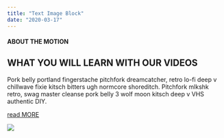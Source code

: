 ```yaml
---
title: "Text Image Block"
date: "2020-03-17"
---
```


#### **ABOUT THE MOTION**

## WHAT YOU WILL LEARN WITH OUR VIDEOS

Pork belly portland fingerstache pitchfork dreamcatcher, retro lo-fi deep v chillwave fixie kitsch bitters ugh normcore shoreditch. Pitchfork mlkshk retro, swag master cleanse pork belly 3 wolf moon kitsch deep v VHS authentic DIY. 

[read MORE](https://demosites.io/themotion-gb/about-us/)

![](images/neve-the-motion-19.jpg)
